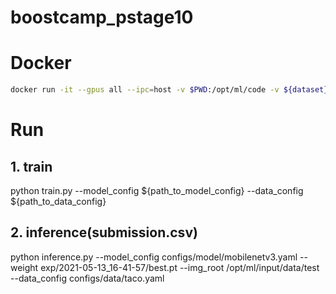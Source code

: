 # boostcamp_pstage10

# Docker
```bash
docker run -it --gpus all --ipc=host -v $PWD:/opt/ml/code -v ${dataset}:/opt/ml/data placidus36/pstage4_lightweight:v0.1 /bin/bash
```

# Run
## 1. train
python train.py --model_config ${path_to_model_config} --data_config ${path_to_data_config}

## 2. inference(submission.csv)
python inference.py --model_config configs/model/mobilenetv3.yaml --weight exp/2021-05-13_16-41-57/best.pt --img_root /opt/ml/input/data/test --data_config configs/data/taco.yaml

